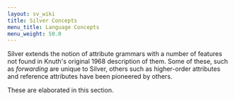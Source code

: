 ```yaml
---
layout: sv_wiki
title: Silver Concepts
menu_title: Language Concepts
menu_weight: 50.0
---
```


Silver extends the notion of attribute grammars with a number of
features not found in Knuth's original 1968 description of them.  Some
of these, such as _forwarding_ are unique to Silver, others such as
higher-order attributes and reference attributes have been pioneered
by others.

These are elaborated in this section.

